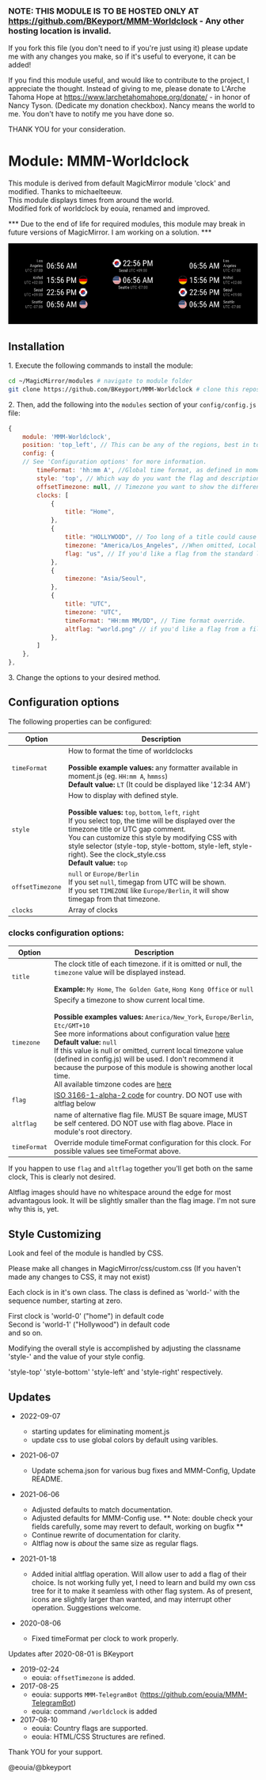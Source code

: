 ### NOTE: THIS MODULE IS TO BE HOSTED ONLY AT https://github.com/BKeyport/MMM-Worldclock - Any other hosting location is invalid.
If you fork this file (you don't need to if you're just using it) please update me with any changes you make, so if it's useful to everyone, it can be added!

If you find this module useful, and would like to contribute to the project, I appreciate the thought. Instead of giving to me, please donate to L'Arche Tahoma Hope
at https://www.larchetahomahope.org/donate/ - in honor of Nancy Tyson. (Dedicate my donation checkbox). Nancy means the world to me. You don't have to notify me you
have done so. 

THANK YOU for your consideration. 

# Module: MMM-Worldclock
This module is derived from default MagicMirror module 'clock' and modified. Thanks to michaelteeuw.<br>
This module displays times from around the world. <br>
Modified fork of worldclock by eouia, renamed and improved.<br>

*** Due to the end of life for required modules, this module may break in future versions of MagicMirror. I am working on a solution. *** 

![](https://github.com/bkeyport/MMM-Worldclock/blob/master/world-clock.png?raw=true)

## Installation

1\. Execute the following commands to install the module:

```bash
cd ~/MagicMirror/modules # navigate to module folder
git clone https://github.com/BKeyport/MMM-Worldclock # clone this repository
```

2\. Then, add the following into the `modules` section of your `config/config.js` file:

````javascript
{
	module: 'MMM-Worldclock',
	position: 'top_left', // This can be any of the regions, best in top_left or top_right regions
	config: {
	// See 'Configuration options' for more information.
		timeFormat: 'hh:mm A', //Global time format, as defined in moment.js format()
		style: 'top', // Which way do you want the flag and description from the clock? choices are 'top', 'left','right','bottom'
		offsetTimezone: null, // Timezone you want to show the difference from. null, "", or omitted from config will be UTC.
		clocks: [
			{
				title: "Home",
			},
			{
				title: "HOLLYWOOD", // Too long of a title could cause bad text align.
				timezone: "America/Los_Angeles", //When omitted, Local time will be displayed. 
				flag: "us", // If you'd like a flag from the standard library 
			},
			{
				timezone: "Asia/Seoul",
			},
			{
				title: "UTC",
				timezone: "UTC",
				timeFormat: "HH:mm MM/DD", // Time format override. 
				altflag: "world.png" // if you'd like a flag from a file on your mirror device. 
			},
		]
	},
},
````
3\. Change the options to your desired method. 

## Configuration options

The following properties can be configured:

| Option            | Description
| ----------------- | -----------
| `timeFormat`      | How to format the time of worldclocks <br><br> **Possible example values:** any formatter available in moment.js (eg. `HH:mm A`, `hmmss`) <br> **Default value:** `LT` (It could be displayed like '12:34 AM')
| `style`           | How to display with defined style. <br><br>**Possible values:** `top`, `bottom`, `left`, `right` <br> If you select top, the time will be displayed over the timezone title or UTC gap comment.<br>You can customize this style by modifying CSS with style selector (style-top, style-bottom, style-left, style-right). See the clock_style.css <br> **Default value:** `top`
| `offsetTimezone` | `null` or `Europe/Berlin`<br/> If you set `null`, timegap from UTC will be shown. <br> If you set `TIMEZONE` like `Europe/Berlin`, it will show timegap from that timezone.  
| `clocks`          | Array of clocks



### clocks configuration options:
| Option            | Description
| ----------------- | -----------
| `title`           | The clock title of each timezone. if it is omitted or null, the `timezone` value will be displayed instead. <br><br> **Example:** `My Home`, `The Golden Gate`, `Hong Kong Office` or `null`  
| `timezone`        | Specify a timezone to show current local time. <br><br> **Possible examples values:** `America/New_York`, `Europe/Berlin`, `Etc/GMT+10` <br>See more informations about configuration value [here](https://momentjs.com/timezone/docs/#/data-formats/packed-format/)<br> **Default value:** `null`<br> If this value is null or omitted, current local timezone value (defined in config.js) will be used. I don't recommend it because the purpose of this module is showing another local time.<br>All available timzone codes are [here](https://en.wikipedia.org/wiki/List_of_tz_database_time_zones)
|`flag `  |  [ISO 3166-1-alpha-2 code](https://www.iso.org/obp/ui/#search/code/) for country. DO NOT use with altflag below |
|`altflag `  |  name of alternative flag file. MUST Be square image, MUST be self centered. DO NOT use with flag above. Place in module's root directory. |
|`timeFormat`|Override module  timeFormat configuration for this clock. For possible values see timeFormat above.|

If you happen to use `flag` and `altflag` together you'll get both on the same clock, This is clearly not desired. <br> 

Altflag images should have no whitespace around the edge for most advantagous look. It will be slightly smaller than the flag image. I'm not sure why this is, yet.<br>

## Style Customizing
Look and feel of the module is handled by CSS.<br>

Please make all changes in MagicMirror/css/custom.css (If you haven't made any changes to CSS, it may not exist) 

Each clock is in it's own class. The class is defined as 'world-' with the sequence number, starting at zero. 

First clock is 'world-0' ("home") in default code<br>
Second is 'world-1' ("Hollywood") in default code<br>
and so on. <br>

Modifying the overall style is accomplished by adjusting the classname 'style-' and the value of your style config. 

'style-top' 'style-bottom' 'style-left' and 'style-right' respectively. 

## Updates
* 2022-09-07 
	* starting updates for eliminating moment.js 
	* update css to use global colors by default using varibles. 

* 2021-06-07
	* Update schema.json for various bug fixes and MMM-Config, Update README. 

* 2021-06-06
	* Adjusted defaults to match documentation. 
	* Adjusted defaults for MMM-Config use. ** Note: double check your fields carefully, some may revert to default, working on bugfix **
	* Continue rewrite of documentation for clarity. 
	* Altflag now is _about_ the same size as regular flags. 

* 2021-01-18 
	* Added initial altflag operation. Will allow user to add a flag of their choice. Is not working fully yet, I need to learn and build my own css tree for it to make it seamless with other flag system. As of present, icons are slightly larger than wanted, and may interrupt other operation. Suggestions welcome. 
* 2020-08-06 
	* Fixed timeFormat per clock to work properly. 

Updates after 2020-08-01 is BKeyport

* 2019-02-24
	* eouia: `offsetTimezone` is added.
* 2017-08-25
	* eouia: supports `MMM-TelegramBot` (https://github.com/eouia/MMM-TelegramBot)
	* eouia:  command `/worldclock` is added
* 2017-08-10
	* eouia: Country flags are supported.
	* eouia: HTML/CSS Structures are refined.

Thank YOU for your support.

@eouia/@bkeyport
